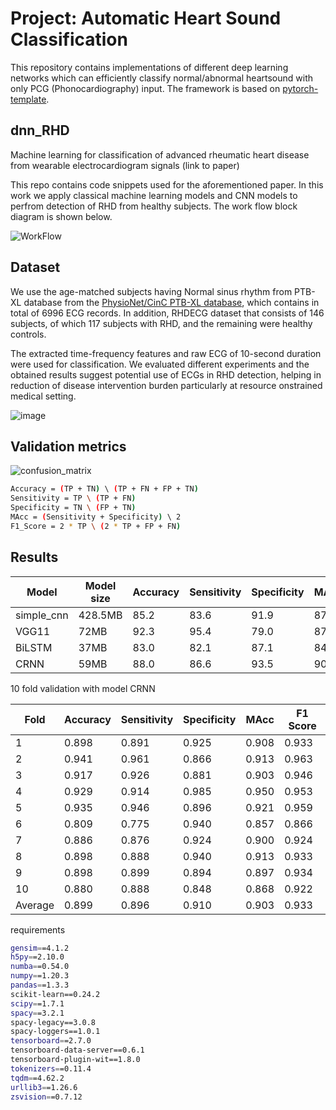 # Project: Automatic Heart Sound Classification

This repository contains implementations of different deep learning networks which can efficiently classify normal/abnormal heartsound with only PCG (Phonocardiography) input. The framework is based on [pytorch-template](https://github.com/victoresque/pytorch-template).

## dnn_RHD
 
Machine learning for classification of advanced rheumatic heart disease from wearable electrocardiogram signals (link to paper)

This repo contains code snippets used for the aforementioned paper. In this work we apply classical machine learning models and CNN models to perfrom detection of RHD from healthy subjects.
The work flow block diagram is shown below.

![WorkFlow](https://github.com/user-attachments/assets/04665597-70f2-4673-9713-d6244f917551)

## Dataset

We use the age-matched subjects having Normal sinus rhythm from PTB-XL database from the [PhysioNet/CinC PTB-XL database](https://physionet.org/ptb-xl/), which contains in total of 6996 ECG records. In addition, RHDECG dataset that consists of 146 subjects, of which 117 subjects with RHD, and the remaining were healthy controls. 


The extracted time-frequency features and raw ECG of 10-second duration were used for classification. We evaluated different experiments and the obtained results suggest potential use of ECGs in RHD detection, helping in reduction of disease intervention burden particularly at resource onstrained medical setting.

![image](https://github.com/user-attachments/assets/89854268-da68-403f-ab19-f2ba4c3415ab)

## Validation metrics

![confusion_matrix](image/confusion_matrix.png)

```bash
Accuracy = (TP + TN) \ (TP + FN + FP + TN)
Sensitivity = TP \ (TP + FN) 
Specificity = TN \ (FP + TN) 
MAcc = (Sensitivity + Specificity) \ 2 
F1_Score = 2 * TP \ (2 * TP + FP + FN)
```
## Results

| Model     |Model size|Accuracy|Sensitivity|Specificity|MAcc   | F1 Score  |
| ----------|----------|--------|---------- | ----------|-------| ----------|
| simple_cnn|428.5MB   |85.2    |83.6       |91.9       |87.8   |90.1       |
| VGG11     |72MB      |92.3    |95.4       |79.0       |87.2   |95.2       | 
| BiLSTM    |37MB      |83.0    |82.1       |87.1       |84.6   |88.7       | 
| CRNN      |59MB      |88.0    |86.6       |93.5       |90.1   |92.1       |

10 fold validation with model CRNN

|Fold      |Accuracy|Sensitivity|Specificity|MAcc   | F1 Score  |
| ----------|--------|---------- | ----------|-------| ----------|
|1          |0.898   |0.891      |0.925      |0.908  |0.933      |
|2          |0.941   |0.961      |0.866      |0.913  |0.963      |
|3          |0.917   |0.926      |0.881      |0.903  |0.946      |
|4          |0.929   |0.914      |0.985      |0.950  |0.953      |
|5          |0.935   |0.946      |0.896      |0.921  |0.959      |
|6          |0.809   |0.775      |0.940      |0.857  |0.866      |
|7          |0.886   |0.876      |0.924      |0.900  |0.924      |
|8          |0.898   |0.888      |0.940      |0.913  |0.933      |
|9          |0.898   |0.899      |0.894      |0.897  |0.934      |
|10         |0.880   |0.888      |0.848      |0.868  |0.922      |
|Average    |0.899   |0.896      |0.910      |0.903  |0.933      |  

requirements

```bash
gensim==4.1.2
h5py==2.10.0
numba==0.54.0
numpy==1.20.3
pandas==1.3.3
scikit-learn==0.24.2
scipy==1.7.1
spacy==3.2.1
spacy-legacy==3.0.8
spacy-loggers==1.0.1
tensorboard==2.7.0
tensorboard-data-server==0.6.1
tensorboard-plugin-wit==1.8.0
tokenizers==0.11.4
tqdm==4.62.2
urllib3==1.26.6
zsvision==0.7.12
```
